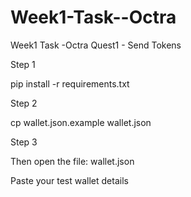 # Week1-Task--Octra
Week1 Task -Octra
Quest1 - Send Tokens

Step 1

pip install -r requirements.txt

Step 2

cp wallet.json.example wallet.json

Step 3

Then open the file: wallet.json

Paste your test wallet details

